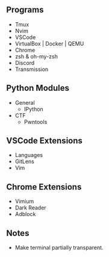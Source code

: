 ## Programs
- Tmux
- Nvim
- VSCode
- VirtualBox | Docker | QEMU
- Chrome
- zsh & oh-my-zsh
- Discord
- Transmission


## Python Modules
- General
	- IPython
- CTF
	- Pwntools


## VSCode Extensions
- Languages
- GitLens
- Vim


## Chrome Extensions
- Vimium
- Dark Reader
- Adblock


## Notes
- Make terminal partially transparent.

